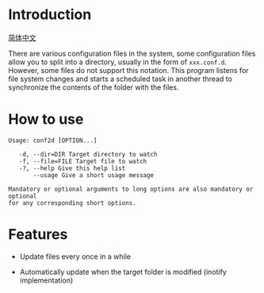 # Introduction

[简体中文](./README_zh.md)

There are various configuration files in the system, some configuration files allow you to split into a directory, usually in the form of `xxx.conf.d`. However, some files do not support this notation. This program listens for file system changes and starts a scheduled task in another thread to synchronize the contents of the folder with the files.

# How to use

````
Usage: conf2d [OPTION...]

   -d, --dir=DIR Target directory to watch
   -f, --file=FILE Target file to watch
   -?, --help Give this help list
       --usage Give a short usage message

Mandatory or optional arguments to long options are also mandatory or optional
for any corresponding short options.
````

# Features

* Update files every once in a while

* Automatically update when the target folder is modified (inotify implementation)
